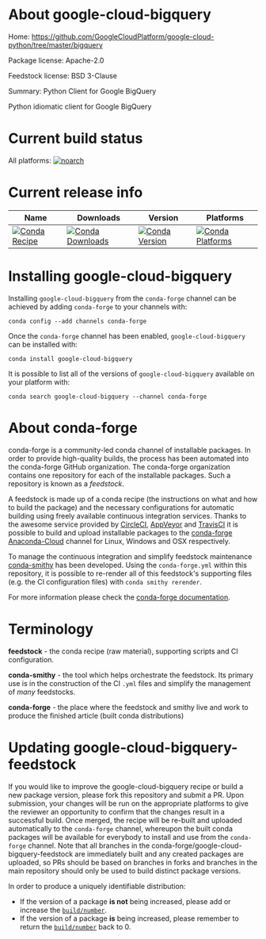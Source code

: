 About google-cloud-bigquery
===========================

Home: https://github.com/GoogleCloudPlatform/google-cloud-python/tree/master/bigquery

Package license: Apache-2.0

Feedstock license: BSD 3-Clause

Summary: Python Client for Google BigQuery

Python idiomatic client for Google BigQuery

Current build status
====================

All platforms:
[![noarch](https://img.shields.io/circleci/project/github/conda-forge/google-cloud-bigquery-feedstock/master.svg?label=noarch)](https://circleci.com/gh/conda-forge/google-cloud-bigquery-feedstock)

Current release info
====================

| Name | Downloads | Version | Platforms |
| --- | --- | --- | --- |
| [![Conda Recipe](https://img.shields.io/badge/recipe-google--cloud--bigquery-green.svg)](https://anaconda.org/conda-forge/google-cloud-bigquery) | [![Conda Downloads](https://img.shields.io/conda/dn/conda-forge/google-cloud-bigquery.svg)](https://anaconda.org/conda-forge/google-cloud-bigquery) | [![Conda Version](https://img.shields.io/conda/vn/conda-forge/google-cloud-bigquery.svg)](https://anaconda.org/conda-forge/google-cloud-bigquery) | [![Conda Platforms](https://img.shields.io/conda/pn/conda-forge/google-cloud-bigquery.svg)](https://anaconda.org/conda-forge/google-cloud-bigquery) |

Installing google-cloud-bigquery
================================

Installing `google-cloud-bigquery` from the `conda-forge` channel can be achieved by adding `conda-forge` to your channels with:

```
conda config --add channels conda-forge
```

Once the `conda-forge` channel has been enabled, `google-cloud-bigquery` can be installed with:

```
conda install google-cloud-bigquery
```

It is possible to list all of the versions of `google-cloud-bigquery` available on your platform with:

```
conda search google-cloud-bigquery --channel conda-forge
```


About conda-forge
=================

conda-forge is a community-led conda channel of installable packages.
In order to provide high-quality builds, the process has been automated into the
conda-forge GitHub organization. The conda-forge organization contains one repository
for each of the installable packages. Such a repository is known as a *feedstock*.

A feedstock is made up of a conda recipe (the instructions on what and how to build
the package) and the necessary configurations for automatic building using freely
available continuous integration services. Thanks to the awesome service provided by
[CircleCI](https://circleci.com/), [AppVeyor](https://www.appveyor.com/)
and [TravisCI](https://travis-ci.org/) it is possible to build and upload installable
packages to the [conda-forge](https://anaconda.org/conda-forge)
[Anaconda-Cloud](https://anaconda.org/) channel for Linux, Windows and OSX respectively.

To manage the continuous integration and simplify feedstock maintenance
[conda-smithy](https://github.com/conda-forge/conda-smithy) has been developed.
Using the ``conda-forge.yml`` within this repository, it is possible to re-render all of
this feedstock's supporting files (e.g. the CI configuration files) with ``conda smithy rerender``.

For more information please check the [conda-forge documentation](https://conda-forge.org/docs/).

Terminology
===========

**feedstock** - the conda recipe (raw material), supporting scripts and CI configuration.

**conda-smithy** - the tool which helps orchestrate the feedstock.
                   Its primary use is in the construction of the CI ``.yml`` files
                   and simplify the management of *many* feedstocks.

**conda-forge** - the place where the feedstock and smithy live and work to
                  produce the finished article (built conda distributions)


Updating google-cloud-bigquery-feedstock
========================================

If you would like to improve the google-cloud-bigquery recipe or build a new
package version, please fork this repository and submit a PR. Upon submission,
your changes will be run on the appropriate platforms to give the reviewer an
opportunity to confirm that the changes result in a successful build. Once
merged, the recipe will be re-built and uploaded automatically to the
`conda-forge` channel, whereupon the built conda packages will be available for
everybody to install and use from the `conda-forge` channel.
Note that all branches in the conda-forge/google-cloud-bigquery-feedstock are
immediately built and any created packages are uploaded, so PRs should be based
on branches in forks and branches in the main repository should only be used to
build distinct package versions.

In order to produce a uniquely identifiable distribution:
 * If the version of a package **is not** being increased, please add or increase
   the [``build/number``](https://conda.io/docs/user-guide/tasks/build-packages/define-metadata.html#build-number-and-string).
 * If the version of a package **is** being increased, please remember to return
   the [``build/number``](https://conda.io/docs/user-guide/tasks/build-packages/define-metadata.html#build-number-and-string)
   back to 0.
